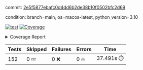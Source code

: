 commit: [2e5f5877ebafc0d4dd6b2de38b10f0502bfc2d69](https://github.com/rcmdnk/homebrew-file/tree/2e5f5877ebafc0d4dd6b2de38b10f0502bfc2d69)

condition: branch=main, os=macos-latest, python_version=3.10

[![test](https://github.com/rcmdnk/homebrew-file/actions/workflows/test.yml/badge.svg)](https://github.com/rcmdnk/homebrew-file/actions/runs/11744802482)
<a href="https://github.com/rcmdnk/homebrew-file/blob/2e5f5877ebafc0d4dd6b2de38b10f0502bfc2d69/README.md"><img alt="Coverage" src="https://img.shields.io/badge/Coverage-0%25-red.svg" /></a><details><summary>Coverage Report </summary><table><tr><th>File</th><th>Stmts</th><th>Miss</th><th>Cover</th><th>Missing</th></tr><tbody><tr><td colspan="5"><b>src/brew_file</b></td></tr><tr><td>&nbsp; &nbsp;<a href="https://github.com/rcmdnk/homebrew-file/blob/2e5f5877ebafc0d4dd6b2de38b10f0502bfc2d69/src/brew_file/__init__.py">\_\_init\_\_.py</a></td><td>3</td><td>3</td><td>0%</td><td><a href="https://github.com/rcmdnk/homebrew-file/blob/2e5f5877ebafc0d4dd6b2de38b10f0502bfc2d69/src/brew_file/__init__.py#L1-L4">1&ndash;4</a></td></tr><tr><td>&nbsp; &nbsp;<a href="https://github.com/rcmdnk/homebrew-file/blob/2e5f5877ebafc0d4dd6b2de38b10f0502bfc2d69/src/brew_file/brew_file.py">brew_file.py</a></td><td>1255</td><td>1255</td><td>0%</td><td><a href="https://github.com/rcmdnk/homebrew-file/blob/2e5f5877ebafc0d4dd6b2de38b10f0502bfc2d69/src/brew_file/brew_file.py#L1-L2248">1&ndash;2248</a></td></tr><tr><td>&nbsp; &nbsp;<a href="https://github.com/rcmdnk/homebrew-file/blob/2e5f5877ebafc0d4dd6b2de38b10f0502bfc2d69/src/brew_file/brew_helper.py">brew_helper.py</a></td><td>224</td><td>224</td><td>0%</td><td><a href="https://github.com/rcmdnk/homebrew-file/blob/2e5f5877ebafc0d4dd6b2de38b10f0502bfc2d69/src/brew_file/brew_helper.py#L1-L373">1&ndash;373</a></td></tr><tr><td>&nbsp; &nbsp;<a href="https://github.com/rcmdnk/homebrew-file/blob/2e5f5877ebafc0d4dd6b2de38b10f0502bfc2d69/src/brew_file/brew_info.py">brew_info.py</a></td><td>395</td><td>395</td><td>0%</td><td><a href="https://github.com/rcmdnk/homebrew-file/blob/2e5f5877ebafc0d4dd6b2de38b10f0502bfc2d69/src/brew_file/brew_info.py#L1-L593">1&ndash;593</a></td></tr><tr><td>&nbsp; &nbsp;<a href="https://github.com/rcmdnk/homebrew-file/blob/2e5f5877ebafc0d4dd6b2de38b10f0502bfc2d69/src/brew_file/info.py">info.py</a></td><td>11</td><td>11</td><td>0%</td><td><a href="https://github.com/rcmdnk/homebrew-file/blob/2e5f5877ebafc0d4dd6b2de38b10f0502bfc2d69/src/brew_file/info.py#L1-L17">1&ndash;17</a></td></tr><tr><td>&nbsp; &nbsp;<a href="https://github.com/rcmdnk/homebrew-file/blob/2e5f5877ebafc0d4dd6b2de38b10f0502bfc2d69/src/brew_file/main.py">main.py</a></td><td>166</td><td>166</td><td>0%</td><td><a href="https://github.com/rcmdnk/homebrew-file/blob/2e5f5877ebafc0d4dd6b2de38b10f0502bfc2d69/src/brew_file/main.py#L1-L631">1&ndash;631</a></td></tr><tr><td>&nbsp; &nbsp;<a href="https://github.com/rcmdnk/homebrew-file/blob/2e5f5877ebafc0d4dd6b2de38b10f0502bfc2d69/src/brew_file/utils.py">utils.py</a></td><td>72</td><td>72</td><td>0%</td><td><a href="https://github.com/rcmdnk/homebrew-file/blob/2e5f5877ebafc0d4dd6b2de38b10f0502bfc2d69/src/brew_file/utils.py#L1-L129">1&ndash;129</a></td></tr><tr><td><b>TOTAL</b></td><td><b>2126</b></td><td><b>2126</b></td><td><b>0%</b></td><td>&nbsp;</td></tr></tbody></table></details>

| Tests | Skipped | Failures | Errors | Time |
| ----- | ------- | -------- | -------- | ------------------ |
| 152 | 0 :zzz: | 0 :x: | 0 :fire: | 37.491s :stopwatch: |


